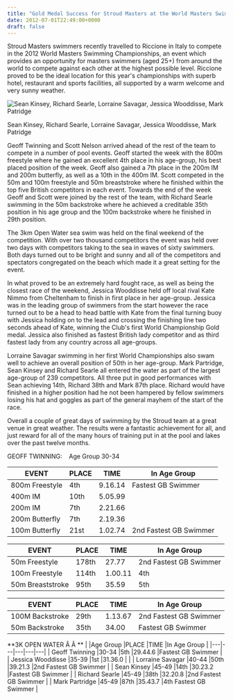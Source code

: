 ```yaml
---
title: "Gold Medal Success for Stroud Masters at the World Masters Swimming Championships – Riccione Italy"
date: 2012-07-01T22:49:00+0000
draft: false
---
```

Stroud Masters swimmers recently travelled to Riccione in Italy to compete in the 2012 World Masters Swimming Championships, an event which provides an opportunity for masters swimmers (aged 25+) from around the world to compete against each other at the highest possible level. Riccione proved to be the ideal location for this year's championships with superb hotel, restaurant and sports facilities, all supported by a warm welcome and very sunny weather.



![Sean Kinsey, Richard Searle, Lorraine Savagar, Jessica Wooddisse, Mark Patridge](/images/2015/01/worlds2012.jpg)

 Sean Kinsey, Richard Searle, Lorraine Savagar, Jessica Wooddisse, Mark Patridge

Geoff Twinning and Scott Nelson arrived ahead of the rest of the team to compete in a number of pool events. Geoff started the week with the 800m freestyle where he gained an excellent 4th place in his age-group, his best placed position of the week. Geoff also gained a 7th place in the 200m IM and 200m butterfly, as well as a 10th in the 400m IM. Scott competed in the 50m and 100m freestyle and 50m breaststroke where he finished within the top five British competitors in each event. Towards the end of the week Geoff and Scott were joined by the rest of the team, with Richard Searle swimming in the 50m backstroke where he achieved a creditable 35th position in his age group and the 100m backstroke where he finished in 29th position.

The 3km Open Water sea swim was held on the final weekend of the competition. With over two thousand competitors the event was held over two days with competitors taking to the sea in waves of sixty swimmers. Both days turned out to be bright and sunny and all of the competitors and spectators congregated on the beach which made it a great setting for the event.

In what proved to be an extremely hard fought race, as well as being the closest race of the weekend, Jessica Wooddisse held off local rival Kate Nimmo from Cheltenham to finish in first place in her age-group. Jessica was in the leading group of swimmers from the start however the race turned out to be a head to head battle with Kate from the final turning buoy with Jessica holding on to the lead and crossing the finishing line two seconds ahead of Kate, winning the Club's first World Championship Gold medal. Jessica also finished as fastest British lady competitor and as third fastest lady from any country across all age-groups.

Lorraine Savagar swimming in her first World Championships also swam well to achieve an overall position of 50th in her age-group. Mark Partridge, Sean Kinsey and Richard Searle all entered the water as part of the largest age-group of 239 competitors. All three put in good performances with Sean achieving 14th, Richard 38th and Mark 87th place. Richard would have finished in a higher position had he not been hampered by fellow swimmers losing his hat and goggles as part of the general mayhem of the start of the race.

Overall a couple of great days of swimming by the Stroud team at a great venue in great weather. The results were a fantastic achievement for all, and just reward for all of the many hours of training put in at the pool and lakes over the past twelve months.

GEOFF TWINNING:    Age Group 30-34


| EVENT |PLACE |TIME |In Age Group |
|---|---|---|---|
| 800m Freestyle |4th |9.16.14 |Fastest GB Swimmer |
| 400m IM |10th |5.05.99 | |
| 200m IM |7th |2.21.66 | |
| 200m Butterfly |7th |2.19.36 | |
| 100m Butterfly |21st |1.02.74 |2nd Fastest GB Swimmer |

| EVENT |PLACE |TIME |In Age Group |
|---|---|---|---|
| 50m Freestyle |178th |27.77 |2nd Fastest GB Swimmer |
| 100m Freestyle |114th |1.00.11 |4th |
| 50m Breaststroke |95th |35.59 |5th |

| EVENT |PLACE |TIME |In Age Group |
|---|---|---|---|
| 100M Backstroke |29th |1.13.67 |2nd Fastest GB Swimmer |
| 50m Backstroke |35th |34.00 |Fastest GB Swimmer |

**3K OPEN WATER Â Â **
|  |Age Group |PLACE |TIME |In Age Group |
|---|---|---|---|---|
| Geoff Twinning |30-34 |5th |29.44.6 |Fastest GB Swimmer |
| Jessica Wooddisse |35-39 |1st |31.36.0 | |
| Lorraine Savagar |40-44 |50th |39.21.3 |2nd Fastest GB Swimmer |
| Sean Kinsey |45-49 |14th |30.23.2 |Fastest GB Swimmer |
| Richard Searle |45-49 |38th |32.20.8 |2nd Fastest GB Swimmer |
| Mark Partridge |45-49 |87th |35.43.7 |4th Fastest GB Swimmer |

